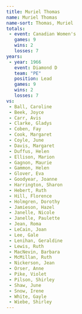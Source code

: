 ```yaml
---
title: Muriel Thomas
name: Muriel Thomas
name-sort: Thomas, Muriel
totals:
 - event: Canadian Women's
   games: 9
   wins: 2
   losses: 7
years:
 - year: 1966
   event: Diamond D
   team: "PE"
   position: Lead
   games: 9
   wins: 2
   losses: 7
vs:
 - Ball, Caroline
 - Beek, Joyce
 - Carr, Avis
 - Clarke, Gladys
 - Coben, Fay
 - Cook, Margaret
 - Coyle, June
 - Davis, Margaret
 - Duffus, Helen
 - Ellison, Marion
 - Gagnon, Maurie
 - Gammon, Helen
 - Glover, Eva
 - Goodyear, Joanne
 - Harrington, Sharon
 - Hebert, Ruth
 - Hill, Florence
 - Holmgren, Dorothy
 - Jamieson, Hazel
 - Janelle, Nicole
 - Janelle, Paulette
 - Jean, Roma
 - LeCain, Joan
 - Lee, Gale
 - Lenihan, Geraldine
 - Lewis, Ruth
 - MacNevin, Barbara
 - McMillan, Ruth
 - Nickerson, Jean
 - Orser, Anne
 - Pike, Violet
 - Pilson, Shirley
 - Shaw, June
 - Snow, Irene
 - White, Gayle
 - Wiebe, Shirley
---
```

